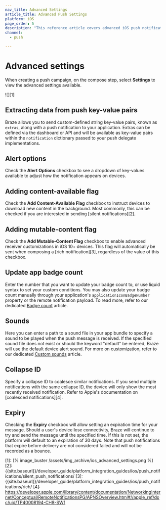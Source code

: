 ```yaml
---
nav_title: Advanced Settings
article_title: Advanced Push Settings
platform: iOS
page_order: 5
description: "This reference article covers advanced iOS push notification settings such as alert options, sounds, expiry, and more."
channel:
  - push

---
```


# Advanced settings

When creating a push campaign, on the compose step, select **Settings** to view the advanced settings available.

![][1]

## Extracting data from push key-value pairs

Braze allows you to send custom-defined string key-value pairs, known as `extras`, along with a push notification to your application. Extras can be defined via the dashboard or API and will be available as key-value pairs within the `notification` dictionary passed to your push delegate implementations.

## Alert options

Check the **Alert Options** checkbox to see a dropdown of key-values available to adjust how the notification appears on devices.

## Adding content-available flag

Check the **Add Content-Available Flag** checkbox to instruct devices to download new content in the background. Most commonly, this can be checked if you are interested in sending [silent notifications][2].

## Adding mutable-content flag

Check the **Add Mutable-Content Flag** checkbox to enable advanced receiver customizations in iOS 10+ devices. This flag will automatically be sent when composing a [rich notification][3], regardless of the value of this checkbox.

## Update app badge count

Enter the number that you want to update your badge count to, or use liquid syntax to set your custom conditions. You may also update your badge count manually through your application's `applicationIconBadgeNumber` property or the remote notification payload. To read more, refer to our dedicated [Badge count]({{sitea.baseurl}}/developer_guide/platform_integration_guides/ios/push_notifications/customization/badges/) article.

## Sounds

Here you can enter a path to a sound file in your app bundle to specify a sound to be played when the push message is received. If the specified sound file does not exist or should the keyword "default" be entered, Braze will use the default device alert sound. For more on customization, refer to our dedicated [Custom sounds]({{site.baseurl}}/developer_guide/platform_integration_guides/ios/push_notifications/customization/custom_sounds/) article.

## Collapse ID

Specify a collapse ID to coalesce similar notifications. If you send multiple notifications with the same collapse ID, the device will only show the most recently received notification. Refer to Apple's documentation on [coalesced notifications][4].

## Expiry

Checking the **Expiry** checkbox will allow setting an expiration time for your message. Should a user's device lose connectivity, Braze will continue to try and send the message until the specified time. If this is not set, the platform will default to an expiration of 30 days. Note that push notifications that expire before delivery are not considered failed and will not be recorded as a bounce.

[1]: {% image_buster /assets/img_archive/ios_advanced_settings.png %}
[2]: {{site.baseurl}}/developer_guide/platform_integration_guides/ios/push_notifications/silent_push_notifications/
[3]: {{site.baseurl}}/developer_guide/platform_integration_guides/ios/push_notifications/rich/
[4]: https://developer.apple.com/library/content/documentation/NetworkingInternet/Conceptual/RemoteNotificationsPG/APNSOverview.html#//apple_ref/doc/uid/TP40008194-CH8-SW1
